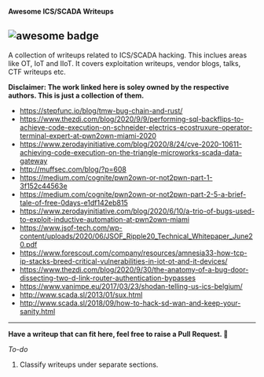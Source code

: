 **Awesome ICS/SCADA Writeups** 

![awesome badge](https://cdn.rawgit.com/sindresorhus/awesome/d7305f38d29fed78fa85652e3a63e154dd8e8829/media/badge.svg)
----------

A collection of writeups related to ICS/SCADA hacking. This inclues areas like OT, IoT and IIoT. It covers exploitation writeups, vendor blogs, talks, CTF writeups etc.

**Disclaimer: The work linked here is soley owned by the respective authors. This is just a collection of them.**

 - https://stepfunc.io/blog/tmw-bug-chain-and-rust/
 - https://www.thezdi.com/blog/2020/9/9/performing-sql-backflips-to-achieve-code-execution-on-schneider-electrics-ecostruxure-operator-terminal-expert-at-pwn2own-miami-2020 
 - https://www.zerodayinitiative.com/blog/2020/8/24/cve-2020-10611-achieving-code-execution-on-the-triangle-microworks-scada-data-gateway
 - http://muffsec.com/blog/?p=608
 - https://medium.com/cognite/pwn2own-or-not2pwn-part-1-3f152c44563e
 - https://medium.com/cognite/pwn2own-or-not2pwn-part-2-5-a-brief-tale-of-free-0days-e1df142eb815
 - https://www.zerodayinitiative.com/blog/2020/6/10/a-trio-of-bugs-used-to-exploit-inductive-automation-at-pwn2own-miami
 - https://www.jsof-tech.com/wp-content/uploads/2020/06/JSOF_Ripple20_Technical_Whitepaper_June20.pdf
 - https://www.forescout.com/company/resources/amnesia33-how-tcp-ip-stacks-breed-critical-vulnerabilities-in-iot-ot-and-it-devices/
 - https://www.thezdi.com/blog/2020/9/30/the-anatomy-of-a-bug-door-dissecting-two-d-link-router-authentication-bypasses
 - https://www.vanimpe.eu/2017/03/23/shodan-telling-us-ics-belgium/
 - http://www.scada.sl/2013/01/sux.html
 - http://www.scada.sl/2018/09/how-to-hack-sd-wan-and-keep-your-sanity.html
 


----------
**Have a writeup that can fit here, feel free to raise a Pull Request. :tada:** 

*To-do*

 1. Classify writeups under separate sections.


  